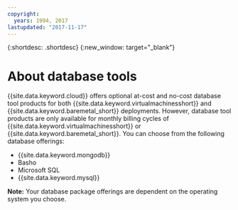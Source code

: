```yaml
---
copyright:
  years: 1994, 2017
lastupdated: "2017-11-17"
---
```


{:shortdesc: .shortdesc}
{:new_window: target="_blank"}

# About database tools

{{site.data.keyword.cloud}} offers optional at-cost and no-cost database tool products for both {{site.data.keyword.virtualmachinesshort}} and {{site.data.keyword.baremetal_short}} deployments. However, database tool products are only available for monthly billing cycles of {{site.data.keyword.virtualmachinesshort}} or {{site.data.keyword.baremetal_short}}. You can choose from the following database offerings:

* {{site.data.keyword.mongodb}}
* Basho
* Microsoft SQL
* {{site.data.keyword.mysql}}

**Note:** Your database package offerings are dependent on the operating system you choose.


